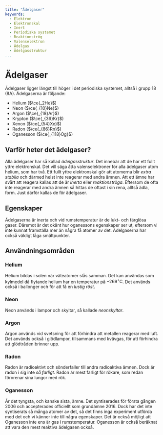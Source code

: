 ```yaml
---
title: "Ädelgaser"
keywords:
  - Elektron
  - Elektronskal
  - Inert
  - Periodiska systemet
  - Reaktionströg
  - Valenselektron
  - Ädelgas
  - Ädelgasstruktur
...
```


# Ädelgaser
Ädelgaser ligger längst till höger i det periodiska systemet, alltså i grupp 18 (8A). Ädelgaserna är följande:
* Helium ($\ce{_2He}$)
* Neon ($\ce{_{10}Ne}$)
* Argon ($\ce{_{18}Ar}$)
* Krypton ($\ce{_{36}Kr}$)
* Xenon ($\ce{_{54}Xe}$)
* Radon ($\ce{_{86}Rn}$)
* Oganesson ($\ce{_{118}Og}$)

## Varför heter det ädelgaser?
Alla ädelgaser har så kallad _ädelgasstruktur_. Det innebär att de har ett fullt yttre elektronskal. Det vill säga åtta valenselektroner för alla ädelgaser utom helium, som har två. Ett fullt yttre elektronskal gör att atomerna blir _extra stabila_ och därmed helst inte reagerar med andra ämnen. Att ett ämne har svårt att reagera kallas att de är _inerta_ eller _reaktionströga_. Eftersom de ofta inte reagerar med andra ämnen så hittas de oftast i sin rena, alltså ädla, form. Just därför kallas de för ädelgaser. 

## Egenskaper
Ädelgaserna är inerta och vid rumstemperatur är de lukt- och färglösa gaser. Däremot är det okänt hur oganessons egenskaper ser ut, eftersom vi inte kunnat framställa mer än några få atomer av det. Ädelgaserna har också väldigt låga smältpunkter. 

## Användningsområden
### Helium
Helium bildas i solen när väteatomer slås samman. Det kan användas som kylmedel då flytande helium har en temperatur på $-269 ^\circ \text{C}$. Det används också i ballonger och för att få en _lustig röst_.

### Neon
Neon används i lampor och skyltar, så kallade _neonskyltar_.

### Argon
Argon används vid svetsning för att förhindra att metallen reagerar med luft. Det används också i glödlampor, tillsammans med kvävgas, för att förhindra att glödtråden brinner upp.

### Radon
Radon är radioaktivt och sönderfaller till andra radioaktiva ämnen. Dock är radon i sig inte _så farligt_. Radon är mest farligt för rökare, som redan förorenar sina lungor med rök.

### Oganesson
Är det tyngsta, och kanske sista, ämne. Det syntiserades för första gången 2006 och accepterades officiellt som grundämne 2016. Dock har det inte syntiserats så många atomer av det, så det finns inga experiment utförda med det och vi känner inte till några egenskaper. Det är också möjligt att Oganesson inte ens är gas i rumstemperatur. Oganesson är också beräknat att vara den mest reaktiva ädelgasen också.